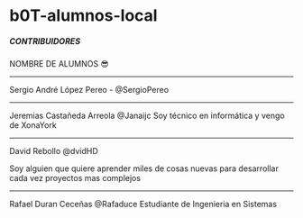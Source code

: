 # b0T-alumnos-local


#####  CONTRIBUIDORES  ####


NOMBRE DE ALUMNOS 😎

-------

Sergio André López Pereo    -   @SergioPereo

-------

Jeremias Castañeda Arreola @Janaijc
Soy técnico en informática y vengo de XonaYork

-------

David Rebollo   @dvidHD

Soy alguien que quiere aprender miles de cosas nuevas para desarrollar cada vez
proyectos mas complejos 

-------

Rafael Duran Ceceñas @Rafaduce
Estudiante de Ingenieria en Sistemas


